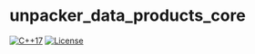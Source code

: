# unpacker_data_products_core

[![C++17](https://img.shields.io/badge/C++-17-blue.svg)]()
[![License](https://img.shields.io/badge/license-MIT-green)]()
